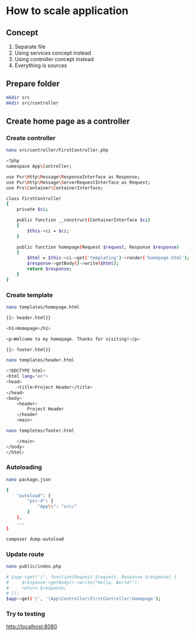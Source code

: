 # How to scale application

## Concept

1. Separate file
2. Using services concept instead
3. Using controller concept instead
4. Everything is sources

## Prepare folder

```bash
mkdir src
mkdir src/controller
```

## Create home page as a controller

### Create controller

```bash
nano src/controller/FirstController.php
```

```bash
<?php
namespace App\Controller;

use Psr\Http\Message\ResponseInterface as Response;
use Psr\Http\Message\ServerRequestInterface as Request;
use Prs\Container\ContainerInterface;

class FirstController
{
    private $ci;

    public function __construct(ContainerInterface $ci)
    {
        $this->ci = $ci;
    }

    public function homepage(Request $request, Response $response)
    {
        $html = $this->ci->get('templating')->render('homepage.html');
        $response->getBody()->write($html);
        return $response;
    }
}
```

### Create template

```bash
nano templates/homepage.html
```

```bash
{{> header.html}}

<h1>Homepage</h1>

<p>Welcome to my homepage. Thanks for visiting!</p>

{{> footer.html}}
```

```bash
nano templates/header.html
```

```bash
<!DOCTYPE html>
<html lang="en">
<head>
	<title>Project Header</title>
</head>
<body>
	<header>
		Project Header
	</header
	<main>
```

```bash
nano templetes/footer.html
```

```bash
	</main>
</body>
</html>
```

### Autoloading

```bash
nano package.json
```

```bash
{
    "autoload": {
        "psr-4": {
            "App\\": "src/"
        }
    },
    ...
}
```

```bash
composer dump-autoload
```

### Update route

```bash
nano public/index.php
```

```bash
# $app->get('/', function(Request $request, Response $response) {
#     $response->getBody()->write("Hello, World!");
#     return $response;
# });
$app->get('/', '\App\Controller\FirstController:homepage');
```

### Try to testing

<http://localhost:8080>